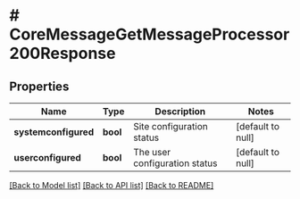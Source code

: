 # # CoreMessageGetMessageProcessor200Response

## Properties

Name | Type | Description | Notes
------------ | ------------- | ------------- | -------------
**systemconfigured** | **bool** | Site configuration status | [default to null]
**userconfigured** | **bool** | The user configuration status | [default to null]

[[Back to Model list]](../../README.md#models) [[Back to API list]](../../README.md#endpoints) [[Back to README]](../../README.md)
